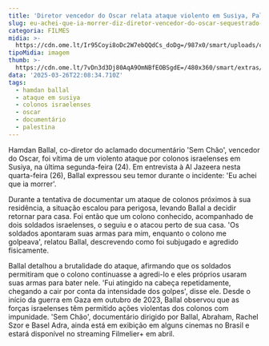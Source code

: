```yaml
---
title: 'Diretor vencedor do Oscar relata ataque violento em Susiya, Palestina'
slug: eu-achei-que-ia-morrer-diz-diretor-vencedor-do-oscar-sequestrado-na-palestina
categoria: FILMES
midia: >-
  https://cdn.ome.lt/Ir95Coyi8oDc2W7ebQQdCs_doDg=/987x0/smart/uploads/conteudo/fotos/Design_sem_nome_-_2025-03-26T190502.503.png
tipoMidia: imagem
thumb: >-
  https://cdn.ome.lt/7vDn3d3Dj80AqA9OmNBfEOBSgdE=/480x360/smart/extras/conteudos/Design_sem_nome_-_2025-03-26T190502.503.png
data: '2025-03-26T22:08:34.710Z'
tags:
  - hamdan ballal
  - ataque em susiya
  - colonos israelenses
  - oscar
  - documentário
  - palestina
---
```


Hamdan Ballal, co-diretor do aclamado documentário 'Sem Chão', vencedor do Oscar, foi vítima de um violento ataque por colonos israelenses em Susiya, na última segunda-feira (24). Em entrevista à Al Jazeera nesta quarta-feira (26), Ballal expressou seu temor durante o incidente: 'Eu achei que ia morrer'.

Durante a tentativa de documentar um ataque de colonos próximos à sua residência, a situação escalou para perigosa, levando Ballal a decidir retornar para casa. Foi então que um colono conhecido, acompanhado de dois soldados israelenses, o seguiu e o atacou perto de sua casa. 'Os soldados apontaram suas armas para mim, enquanto o colono me golpeava', relatou Ballal, descrevendo como foi subjugado e agredido fisicamente.

Ballal detalhou a brutalidade do ataque, afirmando que os soldados permitiram que o colono continuasse a agredi-lo e eles próprios usaram suas armas para bater nele. 'Fui atingido na cabeça repetidamente, chegando a cair por conta da intensidade dos golpes', disse ele. Desde o início da guerra em Gaza em outubro de 2023, Ballal observou que as forças israelenses têm permitido ações violentas dos colonos com impunidade. 'Sem Chão', documentário dirigido por Ballal, Abraham, Rachel Szor e Basel Adra, ainda está em exibição em alguns cinemas no Brasil e estará disponível no streaming Filmelier+ em abril.
